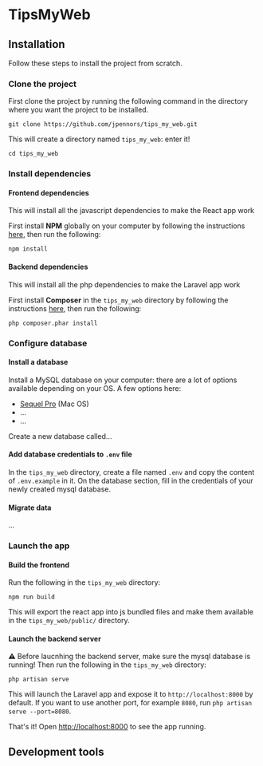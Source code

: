 # TipsMyWeb


## Installation

Follow these steps to install the project from scratch.

### Clone the project

First clone the project by running the following command in the directory where you want the project to be installed.
```
git clone https://github.com/jpennors/tips_my_web.git
``` 

This will  create a directory named `tips_my_web`: enter it!
```
cd tips_my_web
```

### Install dependencies

#### Frontend dependencies

This will install all the javascript dependencies to make the React app work

First install **NPM** globally on your computer by following the instructions [here](https://www.npmjs.com/get-npm), then run the following:
```
npm install
```

#### Backend dependencies

This will install all the php dependencies to make the Laravel app work

First install **Composer** in the `tips_my_web` directory by following the instructions [here](https://getcomposer.org/download/), then run the following:
```
php composer.phar install
```

### Configure database

#### Install a database

Install a MySQL database on your computer: there are a lot of options available depending on your OS. A few options here:
- [Sequel Pro](https://www.sequelpro.com/) (Mac OS)
- ...
- ...

Create a new database called...

#### Add database credentials to `.env` file

In the `tips_my_web` directory, create a file named `.env` and copy the content of `.env.example` in it. On the database section, fill in the credentials of your newly created mysql database.

#### Migrate data

...


### Launch the app

#### Build the frontend

Run the following in the `tips_my_web` directory:
```
npm run build
```

This will export the react app into js bundled files and make them available in the `tips_my_web/public/` directory.


#### Launch the backend server

⚠️ Before laucnhing the backend server, make sure the mysql database is running! Then run the following in the `tips_my_web` directory:
```
php artisan serve
```

This will launch the Laravel app and expose it to `http://localhost:8000` by default. If you want to use another port, for example `8080`, run `php artisan serve --port=8080`.

That's it! Open [http://localhost:8000](http://localhost:8000) to see the app running.

## Development tools


